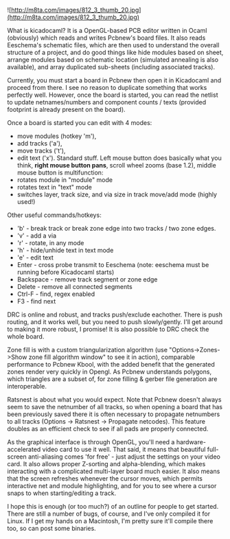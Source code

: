 ![http://m8ta.com/images/812_3_thumb_20.jpg](http://m8ta.com/images/812_3_thumb_20.jpg)

What is kicadocaml?  It is a OpenGL-based PCB editor written in Ocaml (obviously) which reads and writes Pcbnew's board files.  It also reads Eeschema's schematic files, which are then used to understand the overall structure of a project, and do good things like hide modules based on sheet, arrange modules based on schematic location (simulated annealing is also available), and array duplicated sub-sheets (including associated tracks).

Currently, you must start a board in Pcbnew then open it in Kicadocaml and proceed from there.  I see no reason to duplicate something that works perfectly well.  However, once the board is started, you can read the netlist to update netnames/numbers and component counts / texts (provided footprint is already present on the board).


Once a board is started you can edit with 4 modes:
  * move modules (hotkey 'm'),
  * add tracks ('a'),
  * move tracks ('t'),
  * edit text ('x').
Standard stuff.  Left mouse button does basically what you think, **right mouse button pans**, scroll wheel zooms (base 1.2), middle mouse button is multifunction:
  * rotates module in "module" mode
  * rotates text in "text" mode
  * switches layer, track size, and via size in track move/add mode (highly used!)

Other useful commands/hotkeys:
  * 'b' - break track or break zone edge into two tracks / two zone edges.
  * 'v' - add a via
  * 'r' - rotate, in any mode
  * 'h' - hide/unhide text in text mode
  * 'e' - edit text
  * Enter - cross probe transmit to Eeschema (note: eeschema must be running before Kicadocaml starts)
  * Backspace - remove track segment or zone edge
  * Delete - remove all connected segments
  * Ctrl-F - find, regex enabled
  * F3 - find next

DRC is online and robust, and tracks push/exclude eachother. There is push routing, and it works well, but you need to push slowly/gently.  I'll get around to making it more robust, I promise!  It is also possible to DRC check the whole board.

Zone fill is with a custom triangularization algorithm (use "Options->Zones->Show zone fill algorithm window" to see it in action), comparable performance to Pcbnew Kbool, with the added benefit that the generated zones render very quickly in Opengl. As Pcbnew understands polygons, which triangles are a subset of, for zone filling & gerber file generation are interoperable.

Ratsnest is about what you would expect.  Note that Pcbnew doesn't always seem to save the netnumber of all tracks, so when opening a board that has been previously saved there it is often necessary to propagate netnumbers to all tracks (Options -> Ratsnest -> Propagate netcodes).  This feature doubles as an efficient check to see if all pads are properly connected.

As the graphical interface is through OpenGL, you'll need a hardware-accelerated video card to use it well.  That said, it means that beautiful full-screen anti-aliasing comes 'for free' - just adjust the settings on your video card.  It also allows proper Z-sorting and alpha-blending, which makes interacting with a complicated multi-layer board much easier.  It also means that the screen refreshes whenever the cursor moves, which permits interactive net and module highlighting, and for you to see where a cursor snaps to when starting/editing a track.

I hope this is enough (or too much?) of an outline for people to get started.  There are still a number of bugs, of course, and I've only compiled it for Linux.  If I get my hands on a Macintosh, I'm pretty sure it'll compile there too, so can post some binaries.